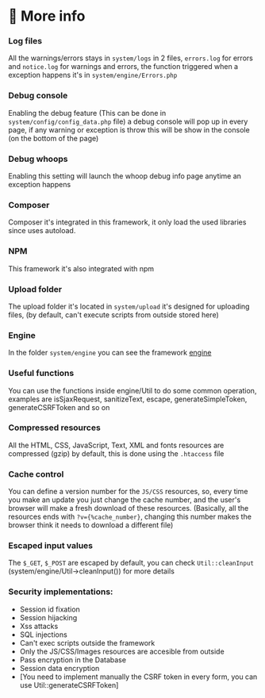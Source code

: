 # :scroll: More info

### Log files
All the warnings/errors stays in `system/logs` in 2 files, `errors.log` for errors and `notice.log` for warnings and errors, the function triggered when a exception happens it's in `system/engine/Errors.php`

### Debug console
Enabling the debug feature (This can be done in `system/config/config_data.php` file) a debug console will pop up in every page, if any warning or exception is throw this will be show in the console (on the bottom of the page)

### Debug whoops
Enabling this setting will launch the whoop debug info page anytime an exception happens

### Composer
Composer it's integrated in this framework, it only load the used libraries since uses autoload.

### NPM
This framework it's also integrated with npm

### Upload folder
The upload folder it's located in `system/upload` it's designed for uploading files, (by default, can't execute scripts from outside stored here)

### Engine
In the folder `system/engine` you can see the framework [engine](./Engine.html)

### Useful functions
You can use the functions inside engine/Util to do some common operation, examples are isSjaxRequest, sanitizeText, escape, generateSimpleToken, generateCSRFToken and so on

### Compressed resources
All the HTML, CSS, JavaScript, Text, XML and fonts resources are compressed (gzip) by default, this is done using the `.htaccess` file

### Cache control
You can define a version number for the `JS/CSS` resources, so, every time you make an update you just change the cache number, and the user's browser will make a fresh download of these resources.
(Basically, all the resources ends with `?v={%cache_number}`, changing this number makes the browser think it needs to download a different file)

### Escaped input values
The `$_GET`, `$_POST` are escaped by default, you can check `Util::cleanInput` (system/engine/Util->cleanInput()) for more details

### Security implementations:
- Session id fixation
- Session hijacking
- Xss attacks
- SQL injections
- Can't exec scripts outside the framework
- Only the JS/CSS/Images resources are accesible from outside
- Pass encryption in the Database
- Session data encryption
- [You need to implement manually the CSRF token in every form, you can use Util::generateCSRFToken]


<!--
If you want to extend this project I suggest to integrate with `PHP-auth`, this library solves a lot of problems.
It provides session security, login security and more stuff like forget password function, remember me cookie and much more!
-->

<!--
### Api controller
Inside the site/controller/api you have the restController, this is useful when you have a model which gets data from the database and you just want to get that data in JSON, to do so, you put
-->